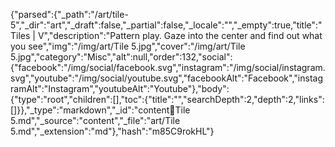 {"parsed":{"_path":"/art/tile-5","_dir":"art","_draft":false,"_partial":false,"_locale":"","_empty":true,"title":"Tiles | V","description":"Pattern play. Gaze into the center and find out what you see","img":"/img/art/Tile 5.jpg","cover":"/img/art/Tile 5.jpg","category":"Misc","alt":null,"order":132,"social":{"facebook":"/img/social/facebook.svg","instagram":"/img/social/instagram.svg","youtube":"/img/social/youtube.svg","facebookAlt":"Facebook","instagramAlt":"Instagram","youtubeAlt":"Youtube"},"body":{"type":"root","children":[],"toc":{"title":"","searchDepth":2,"depth":2,"links":[]}},"_type":"markdown","_id":"content:art:Tile 5.md","_source":"content","_file":"art/Tile 5.md","_extension":"md"},"hash":"m85C9rokHL"}